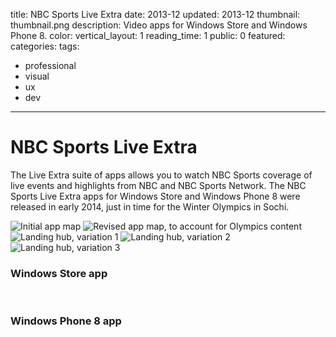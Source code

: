 title: NBC Sports Live Extra
date: 2013-12
updated: 2013-12
thumbnail: thumbnail.png
description: Video apps for Windows Store and Windows Phone 8.
color:
vertical_layout: 1
reading_time: 1
public: 0
featured:
categories:
tags:
- professional
- visual
- ux
- dev
---

# NBC Sports Live Extra

The Live Extra suite of apps allows you to watch NBC Sports coverage of live events and highlights from NBC and NBC Sports Network. The NBC Sports Live Extra apps for Windows Store and Windows Phone 8 were released in early 2014, just in time for the Winter Olympics in Sochi.

<img class="default bordered rounded" src="app-map-1.png" alt="Initial app map">
<img class="default bordered rounded" src="app-map-2.png" alt="Revised app map, to account for Olympics content">

<img class="default bordered rounded" src="hub-featured-1.jpg" alt="Landing hub, variation 1">
<img class="default bordered rounded" src="hub-featured-2.jpg" alt="Landing hub, variation 2">
<img class="default bordered rounded" src="hub-featured-3.jpg" alt="Landing hub, variation 3">

### Windows Store app

<img class="wide" src="tablet-nbc-olympics.png" alt="">
<img class="wide" src="tablet-nbc-sports.png" alt="">
<img class="wide" src="tablet-navbar.png" alt="">

### Windows Phone 8 app

<img class="default" src="wp8-featured.png" alt="">
<img class="default" src="wp8-live.png" alt="">
<img class="default" src="wp8-menu.png" alt="">
<img class="default" src="wp8-video.png" alt="">
